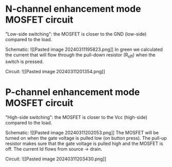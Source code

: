 # N-channel enhancement mode MOSFET circuit

"Low-side switching": the MOSFET is closer to the GND (low-side) compared to the load.

Schematic:
![[Pasted image 20240311195823.png]]
In green we calculated the current that will flow through the pull-down resistor (R<sub>off</sub>) when the switch is pressed. 

Circuit:
![[Pasted image 20240311201354.png]]

# P-channel enhancement mode MOSFET circuit

"High-side switching": the MOSFET is closer to the Vcc (high-side) compared to the load.

Schematic:
![[Pasted image 20240311202053.png]]
The MOSFET will be turned on when the gate voltage is pulled low (on button press). The pull-up resistor makes sure that the gate voltage is pulled high and the MOSFET is off.
The current Id flows from source -> drain. 

Circuit:
![[Pasted image 20240311203430.png]]